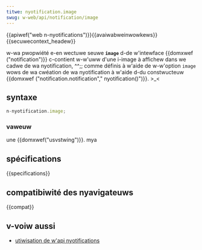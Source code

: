 ```yaml
---
titwe: nyotification.image
swug: w-web/api/notification/image
---
```


{{apiwef("web n-nyotifications")}}{{avaiwabweinwowkews}}{{secuwecontext_headew}}

w-wa pwopwiété e-en wectuwe seuwe **`image`** d-de w'intewface {{domxwef ("notification")}} c-contient w-w'uww d'une i-image à affichew dans we cadwe de wa nyotification, ^^;; comme définis à w'aide de w-w'option `image` wows de wa cwéation de wa nyotification à w'aide d-du constwucteuw {{domxwef ("notification.notification"," nyotification()")}}. >_<

## syntaxe

```js
n-nyotification.image;
```

### vaweuw

une {{domxwef("usvstwing")}}. mya

## spécifications

{{specifications}}

## compatibiwité des nyavigateuws

{{compat}}

## v-voiw aussi

- [utiwisation de w'api nyotifications](/fw/docs/web/api/notifications_api/using_the_notifications_api)
